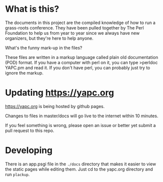 # What is this?

The documents in this project are the compiled knowledge of how
to run a grass-roots conference. They have been pulled together
by The Perl Foundation to help us from year to year since we always
have new organizers, but they're here to help anyone.

What's the funny mark-up in the files?

These files are written in a markup language called plain old
documentation (POD) format. If you have a computer with perl on it,
you can type >perldoc YAPC.pm and read it. If you don't have
perl, you can probably just try to ignore the markup.

# Updating https://yapc.org

https://yapc.org is being hosted by github pages. 

Changes to files in master/docs will go live to the internet within 10 minutes.

If you feel something is wrong, please open an issue or better yet submit a pull request to this repo.

# Developing

There is an app.psgi file in the `./docs` directory that makes it easier to view the static
pages while editing them. Just cd to the yapc.org directory and run ```plackup```.
